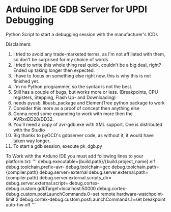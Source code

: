 # Arduino IDE GDB Server for UPDI Debugging
 Python Script to start a debugging session with the manufacturer's ICDs

Disclaimers:
1. I tried to avoid any trade-marketed terms, as I'm not affiliated with them,  so don't be surprised for my choice of words
2. I tried to write this whole thing real quick, couldn't be a big deal, right? Ended up taking longer then expected.
3. I have to focus on something else right now, this is why this is not finished yet.
3. I'm no Python programmer, so the syntax is not the best.
4. Still has a couple of bugs, but works more or less. (Breakpoints, CPU registers, Stepping, Flash Up- and Downloading)
5. needs pyusb, libusb_package and ElementTree python package to work
6. Consider this more as a proof of concept then anything else
7. Gonna need some expanding to work with more then the AVRxxDD28/DD32.
8. You'll need a copy of avr-gdb.exe with XML support. One is distributed with the Studio
9. Big thanks to pyOCD's gdbserver code, as without it, it would have taken way longer.
10. To start a gdb session, execute pk_dgb.py


To Work with the Arduno IDE you must add following lines to your platform.txt:
'''
debug.executable={build.path}/{build.project_name}.elf
debug.toolchain.prefix=avr-
debug.toolchain=gcc
debug.toolchain.path={compiler.path}
debug.server=external
debug.server.external.path={compiler.path}
debug.server.external.scripts_dir=
debug.server.external.script=
debug.cortex-debug.custom.gdbTarget=localhost:50000
debug.cortex-debug.custom.postLaunchCommands.0=set remote hardware-watchpoint-limit 2
debug.cortex-debug.custom.postLaunchCommands.1=set breakpoint auto-hw off
''' 
